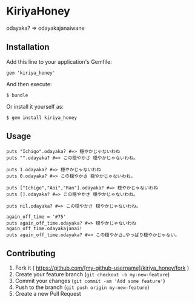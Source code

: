 # KiriyaHoney

odayaka? => odayakajanaiwane

## Installation

Add this line to your application's Gemfile:

    gem 'kiriya_honey'

And then execute:

    $ bundle

Or install it yourself as:

    $ gem install kiriya_honey

## Usage

	puts "Ichigo".odayaka? #=> 穏やかじゃないわね
    puts "".odayaka? #=> この穏やかさ 穏やかじゃないわね。

    puts 1.odayaka? #=> 穏やかじゃないわね
    puts 0.odayaka? #=> この穏やかさ 穏やかじゃないわね。

    puts ["Ichigo","Aoi","Ran"].odayaka? #=> 穏やかじゃないわね
    puts [].odayaka? #=> この穏やかさ 穏やかじゃないわね。

	puts nil.odayaka? #=> この穏やかさ 穏やかじゃないわね。
	
	again_off_time = '#75'
	puts again_off_time.odayaka? #=> 穏やかじゃないわね
	again_off_time.odayakajanai!
	puts again_off_time.odayaka? #=> この穏やかさ…やっぱり穏やかじゃない。

## Contributing

1. Fork it ( https://github.com/[my-github-username]/kiriya_honey/fork )
2. Create your feature branch (`git checkout -b my-new-feature`)
3. Commit your changes (`git commit -am 'Add some feature'`)
4. Push to the branch (`git push origin my-new-feature`)
5. Create a new Pull Request
